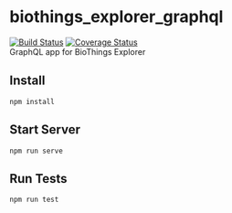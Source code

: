 # biothings_explorer_graphql
[![Build Status](https://travis-ci.com/ericz1803/biothings_explorer_graphql.svg?branch=master)](https://travis-ci.com/ericz1803/biothings_explorer_graphql) [![Coverage Status](https://coveralls.io/repos/github/ericz1803/biothings_explorer_graphql/badge.svg?branch=master)](https://coveralls.io/github/ericz1803/biothings_explorer_graphql?branch=master)  
GraphQL app for BioThings Explorer

## Install
`npm install`

## Start Server
`npm run serve`

## Run Tests
`npm run test`
